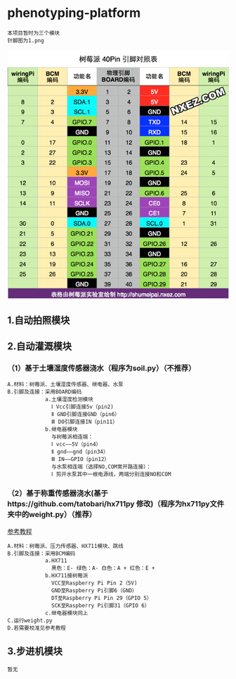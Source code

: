 # phenotyping-platform
    本项目暂时为三个模块
    针脚图为1.png
![针脚图](https://github.com/kirinhcl/phenotyping-platform/blob/main/1.png)
## 1.自动拍照模块



## 2.自动灌溉模块
### （1）基于土壤湿度传感器浇水（程序为soil.py）（不推荐）
    A.材料：树莓派、土壤湿度传感器、继电器、水泵
    B.引脚及连接：采用BOARD编码
                a.土壤湿度检测模块
                  Ⅰ Vcc引脚连接5v（pin2)
                  Ⅱ GND引脚连接GND（pin6）
                  Ⅲ DO引脚连接IN（pin11）
                b.继电器模块
                  与树莓派相连端：
                  Ⅰ vcc——5V（pin4）
                  Ⅱ gnd——gnd（pin34）
                  Ⅲ IN——GPIO（pin12）
                  与水泵相连端（选择NO,COM常开路连接）：
                  Ⅰ 剪开水泵其中一根电源线，两端分别连接NO和COM
### （2）基于称重传感器浇水(基于https://github.com/tatobari/hx711py 修改)（程序为hx711py文件夹中的weight.py）（推荐）
[参考教程](https://zhuanlan.zhihu.com/p/132478015)
    
    A.材料：树莓派、压力传感器、HX711模块、跳线
    B.引脚及连接：采用BCM编码
                a.HX711
                  黑色：E- 绿色：A- 白色：A + 红色：E +
                b.HX711接树莓派
                  VCC至Raspberry Pi Pin 2（5V)
                  GND至Raspberry Pi引脚6（GND）
                  DT至Raspberry Pi Pin 29（GPIO 5）
                  SCK至Raspberry Pi引脚31（GPIO 6）
                c.继电器模块同上
    C.运行weight.py
    D.若需要校准见参考教程
        
          
## 3.步进机模块
    暂无
